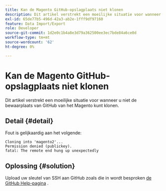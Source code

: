 ```yaml
---
title: Kan de Magento GitHub-opslagplaats niet klonen
description: Dit artikel verstrekt een moeilijke situatie voor wanneer u niet de bewaarplaats van GitHub van het Magento kunt klonen.
exl-id: 65de77b5-496d-42a3-ab2e-1fff9df97160
feature: Data Import/Export
role: Developer
source-git-commit: 1d2e0c1b4a8e3d79a362500ee3ec7bde84a6ce0d
workflow-type: tm+mt
source-wordcount: '62'
ht-degree: 0%

---
```


# Kan de Magento GitHub-opslagplaats niet klonen

Dit artikel verstrekt een moeilijke situatie voor wanneer u niet de bewaarplaats van GitHub van het Magento kunt klonen.

## Detail {#detail}

Fout is gelijkaardig aan het volgende:

```terminal
Cloning into 'magento2'...
Permission denied (publickey).
fatal: The remote end hung up unexpectedly
```

## Oplossing {#solution}

Upload uw sleutel van SSH aan GitHub zoals die in wordt besproken [de GitHub Help-pagina](https://help.github.com/articles/generating-ssh-keys) .
